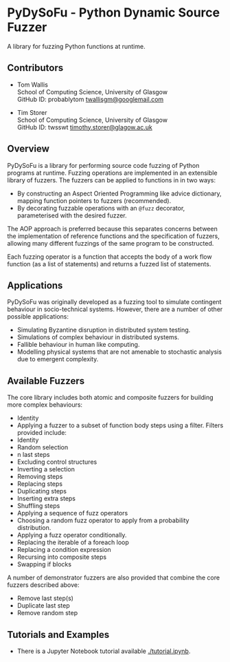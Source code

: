 # PyDySoFu - Python Dynamic Source Fuzzer

A library for fuzzing Python functions at runtime.

## Contributors

* Tom Wallis<br/>
  School of Computing Science, University of Glasgow<br/>
  GitHub ID: probablytom
  [twallisgm@googlemail.com](mailto:twallisgm@googlemail.com)

* Tim Storer<br/>
  School of Computing Science, University of Glasgow<br/>
  GitHub ID: twsswt
  [timothy.storer@glagow.ac.uk](mailto:timothy.storer@glagow.ac.uk)

## Overview

PyDySoFu is a library for performing source code fuzzing of Python programs at runtime. Fuzzing operations are
implemented in an extensible library of fuzzers.  The fuzzers can be applied to functions in in two ways:

 * By constructing an Aspect Oriented Programming like advice dictionary, mapping function pointers to fuzzers
 (recommended).
 * By decorating fuzzable operations with an <code>@fuzz</code> decorator, parameterised with the desired fuzzer.

The AOP approach is preferred because this separates concerns between the implementation of reference functions and the
specification of fuzzers, allowing many different fuzzings of the same program to be constructed.

Each fuzzing operator is a function that accepts the body of a work flow function (as a list of statements) and returns
a fuzzed list of statements.

## Applications

PyDySoFu was originally developed as a fuzzing tool to simulate contingent behaviour in socio-technical systems.
However, there are a number of other possible applications:

 * Simulating Byzantine disruption in distributed system testing.
 * Simulations of complex behaviour in distributed systems.
 * Fallible behaviour in human like computing.
 * Modelling physical systems that are not amenable to stochastic analysis due to emergent complexity. 

## Available Fuzzers

The core library includes both atomic and composite fuzzers for building more complex behaviours:

 * Identity
 * Applying a fuzzer to a subset of function body steps using a filter.  Filters provided include:
  * Identity
  * Random selection
   * n last steps
   * Excluding control structures
   * Inverting a selection
 * Removing steps
 * Replacing steps
 * Duplicating steps
 * Inserting extra steps
 * Shuffling steps
 * Applying a sequence of fuzz operators
 * Choosing a random fuzz operator to apply from a probability distribution.
 * Applying a fuzz operator conditionally.
 * Replacing the iterable of a foreach loop
 * Replacing a condition expression
 * Recursing into composite steps
 * Swapping if blocks

A number of demonstrator fuzzers are also provided that combine the core fuzzers described above:

* Remove last step(s)
* Duplicate last step
* Remove random step

## Tutorials and Examples

 * There is a Jupyter Notebook tutorial available [./tutorial.ipynb](./tutorial.ipynb).
